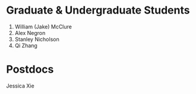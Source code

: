 Graduate & Undergraduate Students
======
1. William (Jake) McClure 
2. Alex Negron 
3. Stanley Nicholson
4. Qi Zhang

Postdocs
======
Jessica Xie
